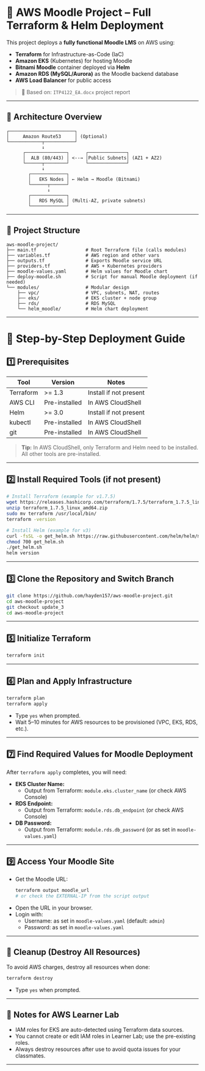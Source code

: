 # 📘 AWS Moodle Project – Full Terraform & Helm Deployment

This project deploys a **fully functional Moodle LMS** on AWS using:
- **Terraform** for Infrastructure-as-Code (IaC)
- **Amazon EKS** (Kubernetes) for hosting Moodle
- **Bitnami Moodle** container deployed via **Helm**
- **Amazon RDS (MySQL/Aurora)** as the Moodle backend database
- **AWS Load Balancer** for public access

> 🧾 Based on: `ITP4122_EA.docx` project report

---

## 🧱 Architecture Overview

```
┌────────────────────────┐
│     Amazon Route53     │ (Optional)
└────────────┬───────────┘
             ↓
      ┌───────────────┐      ┌──────────────┐
      │  ALB (80/443) │ <--→ │Public Subnets│ (AZ1 + AZ2)
      └──────┬────────┘      └──────────────┘
             ↓
        ┌─────────────┐
        │   EKS Nodes │ ← Helm → Moodle (Bitnami)
        └──────┬──────┘
               ↓
        ┌─────────────┐
        │   RDS MySQL │ (Multi-AZ, private subnets)
        └─────────────┘
```

---

## 📁 Project Structure

```
aws-moodle-project/
├── main.tf                  # Root Terraform file (calls modules)
├── variables.tf             # AWS region and other vars
├── outputs.tf               # Exports Moodle service URL
├── providers.tf             # AWS + Kubernetes providers
├── moodle-values.yaml       # Helm values for Moodle chart
├── deploy-moodle.sh         # Script for manual Moodle deployment (if needed)
└── modules/                 # Modular design
    ├── vpc/                 # VPC, subnets, NAT, routes
    ├── eks/                 # EKS cluster + node group
    ├── rds/                 # RDS MySQL
    └── helm_moodle/         # Helm chart deployment
```

---

# 🚀 Step-by-Step Deployment Guide

## 1️⃣ Prerequisites

| Tool        | Version         | Notes |
|-------------|-----------------|-------|
| Terraform   | >= 1.3          | Install if not present |
| AWS CLI     | Pre-installed   | In AWS CloudShell |
| Helm        | >= 3.0          | Install if not present |
| kubectl     | Pre-installed   | In AWS CloudShell |
| git         | Pre-installed   | In AWS CloudShell |

> **Tip:** In AWS CloudShell, only Terraform and Helm need to be installed. All other tools are pre-installed.

---

## 2️⃣ Install Required Tools (if not present)

```bash
# Install Terraform (example for v1.7.5)
wget https://releases.hashicorp.com/terraform/1.7.5/terraform_1.7.5_linux_amd64.zip
unzip terraform_1.7.5_linux_amd64.zip
sudo mv terraform /usr/local/bin/
terraform -version

# Install Helm (example for v3)
curl -fsSL -o get_helm.sh https://raw.githubusercontent.com/helm/helm/main/scripts/get-helm-3
chmod 700 get_helm.sh
./get_helm.sh
helm version
```

---

## 3️⃣ Clone the Repository and Switch Branch

```bash
git clone https://github.com/hayden157/aws-moodle-project.git
cd aws-moodle-project
git checkout update_3
cd aws-moodle-project
```

---


## 5️⃣ Initialize Terraform

```bash
terraform init
```

---

## 6️⃣ Plan and Apply Infrastructure

```bash
terraform plan
terraform apply
```
- Type `yes` when prompted.
- Wait 5–10 minutes for AWS resources to be provisioned (VPC, EKS, RDS, etc.).

---

## 7️⃣ Find Required Values for Moodle Deployment

After `terraform apply` completes, you will need:
- **EKS Cluster Name:**
  - Output from Terraform: `module.eks.cluster_name` (or check AWS Console)
- **RDS Endpoint:**
  - Output from Terraform: `module.rds.db_endpoint` (or check AWS Console)
- **DB Password:**
  - Output from Terraform: `module.rds.db_password` (or as set in `moodle-values.yaml`)

---


## 9️⃣ Access Your Moodle Site

- Get the Moodle URL:
  ```bash
  terraform output moodle_url
  # or check the EXTERNAL-IP from the script output
  ```
- Open the URL in your browser.
- Login with:
  - Username: as set in `moodle-values.yaml` (default: `admin`)
  - Password: as set in `moodle-values.yaml`

---

## 🔄 Cleanup (Destroy All Resources)

To avoid AWS charges, destroy all resources when done:
```bash
terraform destroy
```
- Type `yes` when prompted.

---


## 📝 Notes for AWS Learner Lab

- IAM roles for EKS are auto-detected using Terraform data sources.
- You cannot create or edit IAM roles in Learner Lab; use the pre-existing roles.
- Always destroy resources after use to avoid quota issues for your classmates.

---


